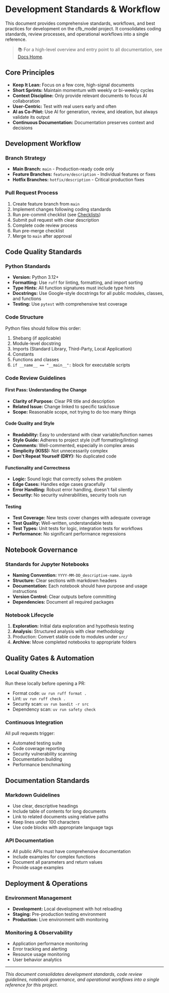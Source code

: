 # Development Standards & Workflow

This document provides comprehensive standards, workflows, and best practices for development
on the cfb_model project. It consolidates coding standards, review processes, and operational
workflows into a single reference.

> 📚 For a high-level overview and entry point to all documentation, see [Docs Home](../index.md).

## Core Principles

- **Keep It Lean:** Focus on a few core, high-signal documents
- **Short Sprints:** Maintain momentum with weekly or bi-weekly cycles
- **Context Discipline:** Only provide relevant documents to focus AI collaboration
- **User-Centric:** Test with real users early and often
- **AI as Co-Pilot:** Use AI for generation, review, and ideation, but always validate its output
- **Continuous Documentation:** Documentation preserves context and decisions

## Development Workflow

### Branch Strategy

- **Main Branch:** `main` - Production-ready code only
- **Feature Branches:** `feature/description` - Individual features or fixes
- **Hotfix Branches:** `hotfix/description` - Critical production fixes

### Pull Request Process

1. Create feature branch from `main`
2. Implement changes following coding standards
3. Run pre-commit checklist (see [Checklists](./checklists.md))
4. Submit pull request with clear description
5. Complete code review process
6. Run pre-merge checklist
7. Merge to `main` after approval

## Code Quality Standards

### Python Standards

- **Version:** Python 3.12+
- **Formatting:** Use `ruff` for linting, formatting, and import sorting
- **Type Hints:** All function signatures must include type hints
- **Docstrings:** Use Google-style docstrings for all public modules, classes, and functions
- **Testing:** Use `pytest` with comprehensive test coverage

### Code Structure

Python files should follow this order:

1. Shebang (if applicable)
2. Module-level docstring
3. Imports (Standard Library, Third-Party, Local Application)
4. Constants
5. Functions and classes
6. `if __name__ == "__main__":` block for executable scripts

### Code Review Guidelines

#### First Pass: Understanding the Change

- **Clarity of Purpose:** Clear PR title and description
- **Related Issue:** Change linked to specific task/issue
- **Scope:** Reasonable scope, not trying to do too many things

#### Code Quality and Style

- **Readability:** Easy to understand with clear variable/function names
- **Style Guide:** Adheres to project style (ruff formatting/linting)
- **Comments:** Well-commented, especially in complex areas
- **Simplicity (KISS):** Not unnecessarily complex
- **Don't Repeat Yourself (DRY):** No duplicated code

#### Functionality and Correctness

- **Logic:** Sound logic that correctly solves the problem
- **Edge Cases:** Handles edge cases gracefully
- **Error Handling:** Robust error handling, doesn't fail silently
- **Security:** No security vulnerabilities, security tools run

#### Testing

- **Test Coverage:** New tests cover changes with adequate coverage
- **Test Quality:** Well-written, understandable tests
- **Test Types:** Unit tests for logic, integration tests for workflows
- **Performance:** No significant performance regressions

## Notebook Governance

### Standards for Jupyter Notebooks

- **Naming Convention:** `YYYY-MM-DD_descriptive-name.ipynb`
- **Structure:** Clear sections with markdown headers
- **Documentation:** Each notebook should have purpose and usage instructions
- **Version Control:** Clear outputs before committing
- **Dependencies:** Document all required packages

### Notebook Lifecycle

1. **Exploration:** Initial data exploration and hypothesis testing
2. **Analysis:** Structured analysis with clear methodology
3. Production: Convert stable code to modules under `src/`
4. **Archive:** Move completed notebooks to appropriate folders

## Quality Gates & Automation

### Local Quality Checks

Run these locally before opening a PR:

- Format code: `uv run ruff format .`
- Lint: `uv run ruff check .`
- Security scan: `uv run bandit -r src`
- Dependency scan: `uv run safety check`

### Continuous Integration

All pull requests trigger:

- Automated testing suite
- Code coverage reporting
- Security vulnerability scanning
- Documentation building
- Performance benchmarking

## Documentation Standards

### Markdown Guidelines

- Use clear, descriptive headings
- Include table of contents for long documents
- Link to related documents using relative paths
- Keep lines under 100 characters
- Use code blocks with appropriate language tags

### API Documentation

- All public APIs must have comprehensive documentation
- Include examples for complex functions
- Document all parameters and return values
- Provide usage examples

## Deployment & Operations

### Environment Management

- **Development:** Local development with hot reloading
- **Staging:** Pre-production testing environment
- **Production:** Live environment with monitoring

### Monitoring & Observability

- Application performance monitoring
- Error tracking and alerting
- Resource usage monitoring
- User behavior analytics

---

_This document consolidates development standards, code review guidelines, notebook governance, and
operational workflows into a single reference for this project._
